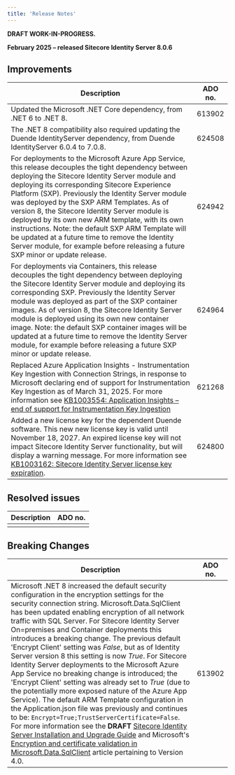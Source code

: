 ```yaml
---
title: 'Release Notes'
---
```


**DRAFT WORK-IN-PROGRESS.**

**February 2025 – released Sitecore Identity Server 8.0.6**

## Improvements

| Description | ADO no. |
| --- | --- |
| Updated the Microsoft .NET Core dependency, from .NET 6 to .NET 8. | 613902 |
| The .NET 8 compatibility also required updating the Duende IdentityServer dependency, from Duende IdentityServer 6.0.4 to 7.0.8. | 624508 |
| For deployments to the Microsoft Azure App Service, this release decouples the tight dependency between deploying the Sitecore Identity Server module and deploying its corresponding Sitecore Experience Platform (SXP). Previously the Identity Server module was deployed by the SXP ARM Templates. As of version 8, the Sitecore Identity Server module is deployed by its own new ARM template, with its own instructions. Note: the default SXP ARM Template will be updated at a future time to remove the Identity Server module, for example before releasing a future SXP minor or update release. | 624942 |
| For deployments via Containers, this release decouples the tight dependency between deploying the Sitecore Identity Server module and deploying its corresponding SXP. Previously the Identity Server module was deployed as part of the SXP container images. As of version 8, the Sitecore Identity Server module is deployed using its own new container image. Note: the default SXP container images will be updated at a future time to remove the Identity Server module, for example before releasing a future SXP minor or update release. | 624964 |
| Replaced Azure Application Insights - Instrumentation Key Ingestion with Connection Strings, in response to Microsoft declaring end of support for Instrumentation Key Ingestion as of March 31, 2025. For more information see [KB1003554: Application Insights – end of support for Instrumentation Key Ingestion](https://support.sitecore.com/kb?id=kb_article_view&sysparm_article=KB1003554)| 621268 |
| Added a new license key for the dependent Duende software. This new new license key is valid until November 18, 2027. An expired license key will not impact Sitecore Identity Server functionality, but will display a warning message. For more information see [KB1003162: Sitecore Identity Server license key expiration](https://support.sitecore.com/kb?id=kb_article_view&sysparm_article=KB1003162). | 624800 |

## Resolved issues

| Description | ADO no. |
| --- | --- |
|     |     |

## Breaking Changes

| Description | ADO no. |
| --- | --- |
| Microsoft .NET 8 increased the default security configuration in the encryption settings for the security connection string. Microsoft.Data.SqlClient has been updated enabling encryption of all network traffic with SQL Server. For Sitecore Identity Server On=premises and Container deployments this introduces a breaking change. The previous default 'Encrypt Client' setting was *False*, but as of Identity Server version 8 this setting is now *True*. For Sitecore Identity Server deployments to the Microsoft Azure App Service no breaking change is introduced; the 'Encrypt Client' setting was already set to *True* (due to the potentially more exposed nature of the Azure App Service). The default ARM Template configuration in the Application.json file was previously and continues to be: `Encrypt=True;TrustServerCertificate=False`. For more information see the **DRAFT** [Sitecore Identity Server Installation and Upgrade Guide](https://scdp.blob.core.windows.net/downloads/Sitecore%20Identity/8x/Sitecore%20Identity%20Server%20Installation%20and%20Upgrade%20Guide-8.0.X%20DRAFT.pdf) and Microsoft's [Encryption and certificate validation in Microsoft.Data.SqlClient](https://learn.microsoft.com/en-us/sql/connect/ado-net/encryption-and-certificate-validation?view=sql-server-ver15#version-40) article pertaining to Version 4.0. | 613902 |